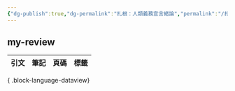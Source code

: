 ```yaml
---
{"dg-publish":true,"dg-permalink":"扎根：人類義務宣言緒論","permalink":"/扎根：人類義務宣言緒論/","title":"扎根：人類義務宣言緒論","tags":["📚Books","🎯Upper-Growth","法國哲學","政治哲學"],"noteIcon":"3","created":"2025-07-09T22:39:04.995+08:00","updated":"2025-07-09T22:41:29.656+08:00"}
---
```







## my-review

| 引文 | 筆記 | 頁碼 | 標籤 |
| -- | -- | -- | -- |

{ .block-language-dataview}





